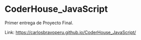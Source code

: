 # CoderHouse_JavaScript

Primer entrega de Proyecto Final.

Link: https://carlosbravoperu.github.io/CoderHouse_JavaScript/
